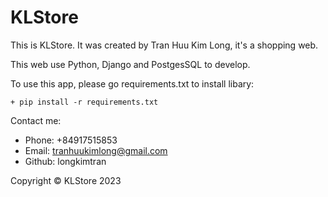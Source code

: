 # KLStore

This is KLStore. It was created by Tran Huu Kim Long, it's a shopping web.


This web use Python, Django and PostgesSQL to develop.


To use this app, please go requirements.txt to install libary:

    + pip install -r requirements.txt

Contact me: 

- Phone: +84917515853
- Email: tranhuukimlong@gmail.com
- Github: longkimtran


Copyright &copy; KLStore 2023